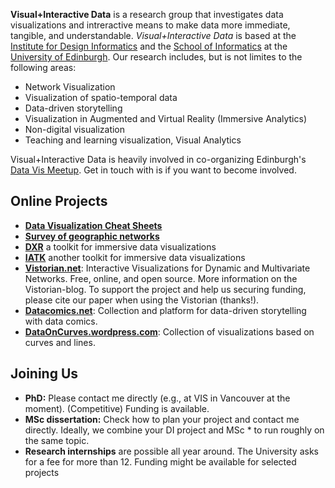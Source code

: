 __Visual+Interactive Data__ is a research group that investigates data visualizations and intreractive means to make data more immediate, tangible, and understandable. _Visual+Interactive Data_ is based at the [Institute for Design Informatics](https://www.designinformatics.org/) and the [School of Informatics](https://www.ed.ac.uk/informatics) at the [University of Edinburgh](https://www.ed.ac.uk/).  Our research includes, but is not limites to the following areas:

* Network Visualization
* Visualization of spatio-temporal data
* Data-driven storytelling
* Visualization in Augmented and Virtual Reality (Immersive Analytics)
* Non-digital visualization
* Teaching and learning visualization, Visual Analytics

Visual+Interactive Data is heavily involved in co-organizing Edinburgh's [Data Vis Meetup](https://www.meetup.com/meetup-group-vBHbCmgh). Get in touch with is if you want to become involved.

## Online Projects

* **[Data Visualization Cheat Sheets](https://sites.google.com/view/datavisualizationcheatsheet)**
* **[Survey of geographic networks](https://geographic-networks.github.io/)**
* **[DXR](https://sites.google.com/view/dxr-vis)** a toolkit for immersive data visualizations 
* **[IATK](https://github.com/MaximeCordeil/IATK)** another toolkit for immersive data visualizations
* **[Vistorian.net](Vistorian.net)**: Interactive Visualizations for Dynamic and Multivariate Networks.
Free, online, and open source. More information on the Vistorian-blog. To support the project and help us securing funding, please cite our paper when using the Vistorian (thanks!).
* **[Datacomics.net](Datacomics.net)**: Collection and platform for data-driven storytelling with data comics.
* **[DataOnCurves.wordpress.com](DataOnCurves.wordpress.com)**: Collection of visualizations based on curves and lines.

## Joining Us

* **PhD:** Please contact me directly (e.g., at VIS in Vancouver at the moment). (Competitive) Funding is available.
* **MSc dissertation:** Check how to plan your project and contact me directly. Ideally, we combine your DI project and MSc * to run roughly on the same topic.
* **Research internships** are possible all year around. The University asks for a fee for more than 12. Funding might be available for selected projects
